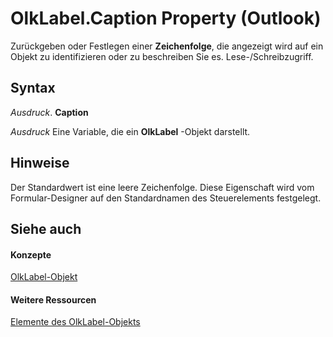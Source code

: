 
# OlkLabel.Caption Property (Outlook)

Zurückgeben oder Festlegen einer  **Zeichenfolge**, die angezeigt wird auf ein Objekt zu identifizieren oder zu beschreiben Sie es. Lese-/Schreibzugriff.


## Syntax

 _Ausdruck_. **Caption**

 _Ausdruck_ Eine Variable, die ein **OlkLabel** -Objekt darstellt.


## Hinweise

Der Standardwert ist eine leere Zeichenfolge. Diese Eigenschaft wird vom Formular-Designer auf den Standardnamen des Steuerelements festgelegt.


## Siehe auch


#### Konzepte


[OlkLabel-Objekt](52e5bbb2-4b22-f308-d5d4-1a1eafad2f48.md)
#### Weitere Ressourcen


[Elemente des OlkLabel-Objekts](http://msdn.microsoft.com/library/fdab75ca-86a1-d3c3-b60c-b4dc3267cd6c%28Office.15%29.aspx)